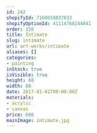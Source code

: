 ```yaml
---
id: 242
shopifyId: 7160659837033
shopifyOptionId: 41114768244841
order: 320
title: Intimate
slug: intimate
url: art-works/intimate
aliases: []
categories:
- painting
inStock: true
isVisible: true
height: 60
width: 80
date: 2017-01-01T00:00:00Z
materials:
- acrylic
- canvas
price: 600
mainImage: intimate.jpg
---
```

